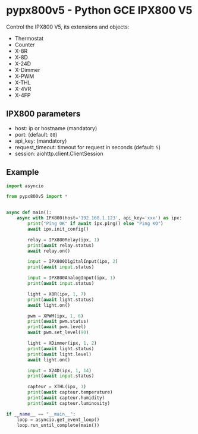 # pypx800v5 - Python GCE IPX800 V5

Control the IPX800 V5, its extensions and objects:

- Thermostat
- Counter
- X-8R
- X-8D
- X-24D
- X-Dimmer
- X-PWM
- X-THL
- X-4VR
- X-4FP

## IPX800 parameters

- host: ip or hostname (mandatory)
- port: (default: `80`)
- api_key: (mandatory)
- request_timeout: timeout for request in seconds (default: `5`)
- session: aiohttp.client.ClientSession

## Example

```python
import asyncio

from pypx800v5 import *


async def main():
    async with IPX800(host='192.168.1.123', api_key='xxx') as ipx:
        print("Ping OK" if await ipx.ping() else "Ping KO")
        await ipx.init_config()

        relay = IPX800Relay(ipx, 1)
        print(await relay.status)
        await relay.on()

        input = IPX800DigitalInput(ipx, 2)
        print(await input.status)

        input = IPX800AnalogInput(ipx, 1)
        print(await input.status)

        light = X8R(ipx, 1, 7)
        print(await light.status)
        await light.on()

        pwm = XPWM(ipx, 1, 6)
        print(await pwm.status)
        print(await pwm.level)
        await pwm.set_level(90)

        light = XDimmer(ipx, 1, 2)
        print(await light.status)
        print(await light.level)
        await light.on()

        input = X24D(ipx, 1, 14)
        print(await input.status)

        capteur = XTHL(ipx, 1)
        print(await capteur.temperature)
        print(await capteur.humidity)
        print(await capteur.luminosity)

if __name__ == "__main__":
    loop = asyncio.get_event_loop()
    loop.run_until_complete(main())

```
